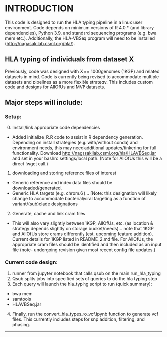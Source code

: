 # INTRODUCTION
This code is designed to run the HLA typing pipeline in a linux user environment.  Code depends on minimum versions of R 4.0.* (and library dependencies), Python 3.9, and standard sequencing programs (e.g. bwa mem etc.).  Additionally, the HLA-VBSeq program will need to be installed (http://nagasakilab.csml.org/hla/). 

## HLA typing of individuals from dataset X
Previously, code was designed with X == 1000genomes (1KGP) and related datasets in mind.  Code is currently being revised to accommodate multiple datasets and pipelines as a more flexible strategy.  This includes custom code and designs for AllOfUs and MVP datasets.

## Major steps will include:

### Setup:
0) Install/link appropriate code dependencies
- Added initialize_R.R code to assist in R dependency generation.  Depending on install strategies (e.g. with/without conda) and environment needs, this may need additional updates/tinkering for full functionality.  Download http://nagasakilab.csml.org/hla/HLAVBSeq.jar and set in your bashrc settings/local path. 
(Note for AllOfUs this will be a direct !wget call.)

1) downloading and storing reference files of interest
- Generic reference and index data files should be downloaded/generated.  
- Generic HLA targets (e.g. chrom.6 )... [Note: this designation will likely change to accommodate bacterial/viral targeting as a function of variant/(sub)clade designations

2) Generate, cache and link cram files
- This will also vary slightly between 1KGP, AllOfUs, etc. (as location & strategy depends slightly on storage bucket/needs)... note that 1KGP and AllOfUs store crams differently (est. upcoming feature addition).  Current details for 1KGP listed in README_2.md file.  For AllOfUs, the appropriate cram files should be identified and then included as an input file (note- undergoing revision given most recent config file updates.)

### Current code design:
1) runner from jupyter notebook that calls qsub on the main run_hla_typing
2) Qsub splits jobs into specified sets of queries to do the hla typing step
3) Each query will launch the hla_typing script to run (quick summary):
- bwa mem
- samtools
- HLAVBSeq.jar
4) Finally, run the convert_hla_types_to_vcf.ipynb function to generate vcf files.  This currently includes steps for snp addition, filtering, and phasing.

---------------------------------------------------------------------

